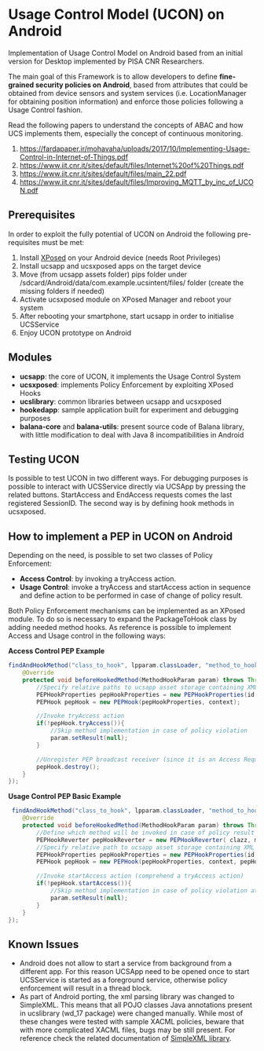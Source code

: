 #  Usage Control Model (UCON) on Android

Implementation of Usage Control Model on Android based from an initial version for Desktop implemented by
PISA CNR Researchers.

The main goal of this Framework is to allow developers to define **fine-grained security policies on Android**, based from
attributes that could be obtained from device sensors and system services (i.e. LocationManager for obtaining position information)
and enforce those policies following a Usage Control fashion.

Read the following papers to understand the concepts of ABAC and how UCS implements them, especially the concept of continuous monitoring.
1) https://fardapaper.ir/mohavaha/uploads/2017/10/Implementing-Usage-Control-in-Internet-of-Things.pdf
2) https://www.iit.cnr.it/sites/default/files/Internet%20of%20Things.pdf
3) https://www.iit.cnr.it/sites/default/files/main_22.pdf
4) https://www.iit.cnr.it/sites/default/files/Improving_MQTT_by_inc_of_UCON.pdf

## Prerequisites

In order to exploit the fully potential of UCON on Android the following pre-requisites must be met:

1) Install [XPosed](https://github.com/ElderDrivers/EdXposed) on your Android device (needs Root Privileges)
2) Install ucsapp and ucsxposed apps on the target device
3) Move (from ucsapp assets folder) pips folder under /sdcard/Android/data/com.example.ucsintent/files/ folder (create the missing folders if needed)
4) Activate ucsxposed module on XPosed Manager and reboot your system
5) After rebooting your smartphone, start ucsapp in order to initialise UCSService
6) Enjoy UCON prototype on Android

## Modules

 - **ucsapp**: the core of UCON, it implements the Usage Control System
 - **ucsxposed**: implements Policy Enforcement by exploiting XPosed Hooks
 - **ucslibrary**: common libraries between ucsapp and ucsxposed
 - **hookedapp**: sample application built for experiment and debugging purposes
 - **balana-core** and **balana-utils**: present source code of Balana library, with little modification to deal with Java 8 incompatibilities in Android
 
## Testing UCON

Is possible to test UCON in two different ways. 
For debugging purposes is possible to interact with UCSService
directly via UCSApp by pressing the related buttons. StartAccess and EndAccess requests comes the last registered SessionID.
The second way is by defining hook methods in ucsxposed.

## How to implement a PEP in UCON on Android

Depending on the need, is possible to set two classes of Policy Enforcement:
 - **Access Control**: by invoking a tryAccess action.
 - **Usage Control**: invoke a tryAccess and startAccess action in sequence and define action to be performed in case of change of policy result.

 Both Policy Enforcement mechanisms can be implemented as an XPosed module. To do so is necessary to expand the PackageToHook class by adding needed method hooks.
 As reference is possible to implement Access and Usage control in the following ways:

**Access Control PEP Example**
```Java
findAndHookMethod("class_to_hook", lpparam.classLoader, "method_to_hook", ...,  new XC_MethodHook() {
    @Override
    protected void beforeHookedMethod(MethodHookParam param) throws Throwable {
        //Specify relative paths to ucsapp asset storage containing XML files containing policy and request files
        PEPHookProperties pepHookProperties = new PEPHookProperties(id, policyPath, requestPath);
        PEPHook pepHook = new PEPHook(pepHookProperties, context);

        //Invoke tryAccess action
        if(!pepHook.tryAccess()){
            //Skip method implementation in case of policy violation
            param.setResult(null);
        }

        //Unregister PEP broadcast receiver (since it is an Access Request)
        pepHook.destroy();
    }
});
```


**Usage Control PEP Basic Example**
```Java
 findAndHookMethod("class_to_hook", lpparam.classLoader, "method_to_hook", ..., new XC_MethodHook() {
    @Override
    protected void beforeHookedMethod(MethodHookParam param) throws Throwable {
        //Define which method will be invoked in case of policy result change via Java Reflection
        PEPHookReverter pepHookReverter = new PEPHookReverter( clazz, method, caller_object);
        //Specify relative path to ucsapp asset storage containing XML files containing policy and request
        PEPHookProperties pepHookProperties = new PEPHookProperties(id, policyPath, requestPath);
        PEPHook pepHook = new PEPHook(pepHookProperties, context, pepHookReverter);

        //Invoke startAccess action (comprehend a tryAccess action)
        if(!pepHook.startAccess()){
            //Skip method implementation in case of policy violation at start of access request
            param.setResult(null);
        }
    }
});
```

## Known Issues

- Android does not allow to start a service from background from a different app. For this reason UCSApp need to be opened once to start UCSService is started as a foreground service, otherwise policy enforcement will result in a thread block.
- As part of Android porting, the xml parsing library was changed to SimpleXML. This means that all POJO classes Java annotations present in ucslibrary (wd_17 package) were changed manually. While most of these changes were tested with sample XACML policies, beware that with more complicated XACML files, bugs may be still present. For reference check the related documentation of [SimpleXML library](http://simple.sourceforge.net/download/stream/doc/tutorial/tutorial.php). 